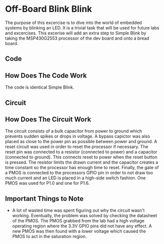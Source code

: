 # Off-Board Blink Blink
The purpose of this excercise is to dive into the world of embedded systems by blinking an LED. It is a trivial task that will be used for future labs and excercises. This excerise will add an extra step to Simple Blink by taking the MSP430G2553 processor of the dev board and onto a bread board.

## Code

## How Does The Code Work
The code is identical Simple Blink.

## Circuit

## How Does The Circuit Work
The circuit consists of a bulk capacitor from power to ground which prevents sudden spikes or drops in voltage. A bypass capictor was also placed as close to the power pin as possible between power and ground. A reset circuit was used in order to reset the processor if necessary. The reset pin was connected to a resistor (connected to power) and a capacitor (connected to ground). This connects reset to power when the reset button is pressed. The resistor limits the drawn current and the capacitor creates a time constant so the processor has enough time to reset. Finally, the gate of a PMOS is connected to the processors GPIO pin in order to not draw too much current and an LED is placed in a high-side switch fashion. One PMOS was used for P1.0 and one for P1.6.

## Important Things to Note
* A lot of wasted time was spent figuring out why the circuit wasn't working. Eventually, the problem was solved by checking the datasheet of the PMOS. The PMOS grabbed from the lab had a high voltage operating region where the 3.3V GPIO pins did not have any effect. A new PMOS was then found with a lower voltage which caused the PMOS to act in the saturation region.